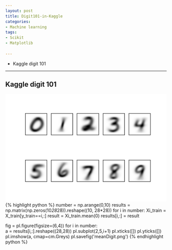 ```yaml
---
layout: post
title: Digit101-in-Kaggle
categories:
- Machine learning
tags:
- Scikit
- Matplotlib

---
```

* Kaggle digit 101

---

## Kaggle digit 101
!['Averaging image'](/png/meanDigit.png)
{% highlight python %}
number = np.arange(0,10)
results = np.matrix(np.zeros(10*28*28)).reshape((10, 28*28))
for i in number:
    Xi_train = X_train[y_train==i,:]
    result = Xi_train.mean(0)
    results[i,:] = result
    
fig = pl.figure(figsize=(6,4))
for i in number:    
    a = results[i,:].reshape((28,28))
    pl.subplot(2,5,i+1)
    pl.xticks([])
    pl.yticks([])
    pl.imshow(a, cmap=cm.Greys)
pl.savefig('meanDigit.png')
{% endhighlight python %}

